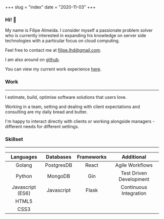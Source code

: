 +++
slug = "index"
date = "2020-11-03"
+++

### Hi! :wave:

My name is Filipe Almeida. I consider myself a passionate problem solver who is currently interested in expanding his knowledge on server side technologies with a particular focus on cloud computing.

Feel free to contact me at filipe.lhd@gmail.com.

I am also around on [github](https://www.github.com/surbias "Github Profile").

You can view my current work experience
[here](https://docs.google.com/document/d/e/2PACX-1vTcM1INHY1-UNYey_yV8BLxEm9WVo6nRzVcXfKXZdFrVAzyUd1iKPiUVgvB12V38MX3HEqWlakcGP72/pub "CV - Work Experience").

### Work

---

I estimate, build, optimise software solutions that users love.

Working in a team, setting and dealing with client expectations and consulting are my daily bread and butter.

I'm happy to interact directly with clients or working alongside managers - different needs for different settings.

### Skillset

---

|    Languages     | Databases  | Frameworks |       Additional        |
| :--------------: | :--------: | :--------: | :---------------------: |
|      Golang      | PostgresDB |   React    |     Agile Workflows     |
|      Python      |  MongoDB   |    Gin     | Test Driven Development |
| Javascript (ES6) | Javascript |   Flask    | Continuous Integration  |
|      HTML5       |            |            |                         |
|       CSS3       |            |            |                         |
